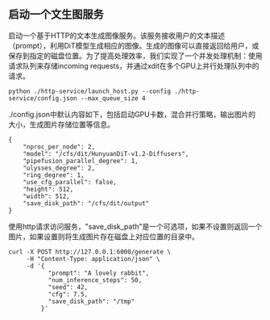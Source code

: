 ## 启动一个文生图服务


启动一个基于HTTP的文本生成图像服务。该服务接收用户的文本描述（prompt），利用DiT模型生成相应的图像。生成的图像可以直接返回给用户，或保存到指定的磁盘位置。为了提高处理效率，我们实现了一个并发处理机制：使用请求队列来存储incoming requests，并通过xdit在多个GPU上并行处理队列中的请求。

```
python ./http-service/launch_host.py --config ./http-service/config.json --max_queue_size 4
```

./config.json中默认内容如下，包括启动GPU卡数，混合并行策略，输出图片的大小，生成图片存储位置等信息。

```
{
    "nproc_per_node": 2,
    "model": "/cfs/dit/HunyuanDiT-v1.2-Diffusers",
    "pipefusion_parallel_degree": 1,
    "ulysses_degree": 2,
    "ring_degree": 1,
    "use_cfg_parallel": false,
    "height": 512,
    "width": 512,
    "save_disk_path": "/cfs/dit/output"
}
```

使用http请求访问服务，"save_disk_path"是一个可选项，如果不设置则返回一个图片，如果设置则将生成图片存在磁盘上对应位置的目录中。

```
curl -X POST http://127.0.0.1:6000/generate \
     -H "Content-Type: application/json" \
     -d '{
           "prompt": "A lovely rabbit",
           "num_inference_steps": 50,
           "seed": 42,
           "cfg": 7.5,
           "save_disk_path": "/tmp"
         }'
```
